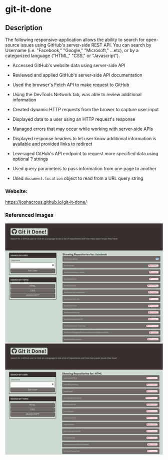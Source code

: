 # git-it-done

## Description

The following responsive-application allows the ability to search for open-source issues using GitHub's server-side REST API. You can search by Username (i.e. "Facebook," "Google," "Microsoft," ...etc), or by a categorized language ("HTML," "CSS," or "Javascript").

* Accessed GitHub's website data using server-side API

* Reviewed and applied GitHub's server-side API documentation

* Used the browser's Fetch API to make request to GitHub

* Using the DevTools Network tab, was able to review additional information

* Created dynamic HTTP requests from the brower to capture user input

* Displayed data to a user using an HTTP request's response

* Managed errors that may occur while working with server-side APIs

* Displayed response headers to let user know additional information is available and provided links to redirect

* Leveraged GitHub's API endpoint to request more specified data using optional ? strings

* Used query parameters to pass information from one page to another

* Used `document.location` object to read from a URL query string

### Website:

<a href ="https://joshacross.github.io/git-it-done/"> https://joshacross.github.io/git-it-done/ </a>

### Referenced Images

<img src="./assets/images/facebook-ss.png" alt="image of the desktop app's username search using facebook">
<img src="./assets/images/html-ss.png" alt="image of the desktop app's html search">